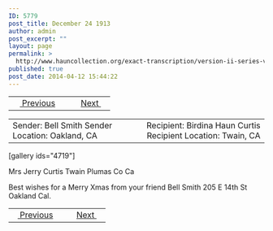 ```yaml
---
ID: 5779
post_title: December 24 1913
author: admin
post_excerpt: ""
layout: page
permalink: >
  http://www.hauncollection.org/exact-transcription/version-ii-series-v/december-24-1913/
published: true
post_date: 2014-04-12 15:44:22
---
```

<table style="width: 100%;" align="center">
<tbody>
<tr>
<td width="50%"> <a href="http://www.hauncollection.org/version-2/version-ii-series-v/april-25-1905/"><img src="https://lh3.googleusercontent.com/-EFJpxxNiPNw/VqgtWBCZrMI/AAAAAAAAAFU/WfY4lPFWWkg/s800-Ic42/Soeb-Plain-Arrows-8-10px.png" alt="" width="10" height="10"/> Previous</a></td>
<td style="text-align: right;"><a href="http://www.hauncollection.org/version-2/version-ii-series-v/december-26-1913/">Next <img src="https://lh3.googleusercontent.com/-67k0cYlpXHw/VqgtWKz1MXI/AAAAAAAAAFU/k9PW_Piyurk/s800-Ic42/Soeb-Plain-Arrows-5-10px.png" alt="" width="10" height="10"/></a></td>
</tr>
</tbody>
</table>
<table style="width: 100%;" align="center">
<tbody>
<tr>
<td width="50%">Sender: Bell Smith
Sender Location: Oakland, CA</td>
<td style="text-align: right;">Recipient: Birdina Haun Curtis
Recipient Location: Twain, CA</td>
</tr>
</tbody>
</table>
<p style="text-align: right;"></p>
[gallery ids="4719"]

Mrs Jerry Curtis
Twain
Plumas Co
Ca

Best wishes for
a Merry Xmas
from your friend
Bell Smith
205 E 14th St
Oakland Cal.

<table style="width: 100%;" align="center">
<tbody>
<tr>
<td width="50%"> <a href="http://www.hauncollection.org/version-2/version-ii-series-v/april-25-1905/"><img src="https://lh3.googleusercontent.com/-EFJpxxNiPNw/VqgtWBCZrMI/AAAAAAAAAFU/WfY4lPFWWkg/s800-Ic42/Soeb-Plain-Arrows-8-10px.png" alt="" width="10" height="10"/> Previous</a></td>
<td style="text-align: right;"><a href="http://www.hauncollection.org/version-2/version-ii-series-v/december-26-1913/">Next <img src="https://lh3.googleusercontent.com/-67k0cYlpXHw/VqgtWKz1MXI/AAAAAAAAAFU/k9PW_Piyurk/s800-Ic42/Soeb-Plain-Arrows-5-10px.png" alt="" width="10" height="10"/></a></td>
</tr>
</tbody>
</table>